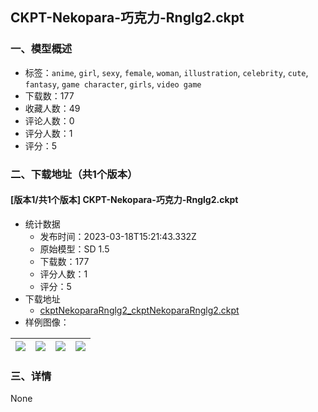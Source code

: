 ## CKPT-Nekopara-巧克力-Rnglg2.ckpt
### 一、模型概述

- 标签：`anime`, `girl`, `sexy`, `female`, `woman`, `illustration`, `celebrity`, `cute`, `fantasy`, `game character`, `girls`, `video game`
- 下载数：177
- 收藏人数：49
- 评论人数：0
- 评分人数：1
- 评分：5

### 二、下载地址（共1个版本）

#### [版本1/共1个版本] CKPT-Nekopara-巧克力-Rnglg2.ckpt

- 统计数据
  - 发布时间：2023-03-18T15:21:43.332Z
  - 原始模型：SD 1.5
  - 下载数：177
  - 评分人数：1
  - 评分：5
- 下载地址
  - [ckptNekoparaRnglg2_ckptNekoparaRnglg2.ckpt](https://civitai.com/api/download/models/24599)
- 样例图像：

| <img src="https://image.civitai.com/xG1nkqKTMzGDvpLrqFT7WA/6373faed-7e0b-457b-5813-42fd4aedca00/width=450/268168.jpeg" /> | <img src="https://image.civitai.com/xG1nkqKTMzGDvpLrqFT7WA/83a6f04b-f316-41e7-4ab3-80f78ed54900/width=450/268167.jpeg" /> | <img src="https://image.civitai.com/xG1nkqKTMzGDvpLrqFT7WA/646096f8-fe1b-40bb-07f5-1b8767366000/width=450/268166.jpeg" /> | <img src="https://image.civitai.com/xG1nkqKTMzGDvpLrqFT7WA/93965d9b-0a76-42b3-aed2-6e7ae92cc200/width=450/268165.jpeg" /> |
| ---- | ---- | ---- | ---- |


### 三、详情
None